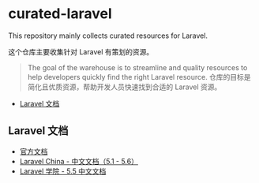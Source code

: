# curated-laravel

This repository mainly collects curated resources for Laravel.

这个仓库主要收集针对 Laravel 有策划的资源。

> The goal of the warehouse is to streamline and quality resources to help developers quickly find the right Laravel resource.
> 仓库的目标是简化且优质资源，帮助开发人员快速找到合适的 Laravel 资源。

- [Laravel 文档](#laravel-docs)

<a name="laravel-docs"></a>
## Laravel 文档

- [官方文档](https://laravel.com/docs)
- [Laravel China - 中文文档（5.1 - 5.6）](https://laravel-china.org/docs/laravel)
- [Laravel 学院 - 5.5 中文文档](http://laravelacademy.org/laravel-docs-5_5)
